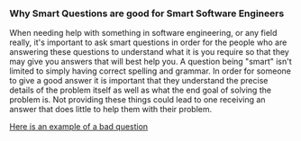 ### Why Smart Questions are good for Smart Software Engineers

When needing help with something in software engineering, or any field really, it's important to ask smart questions in order for the people who are answering these questions to understand what it is you require so that they may give you answers that will best help you.
A question being "smart" isn't limited to simply having correct spelling and grammar. In order for someone to give a good answer it is important that they understand the precise details of the problem itself as well as what the end goal of solving the problem is. Not providing these things could lead to one receiving an answer that does little to help them with their problem.

[Here is an example of a bad question](http://stackoverflow.com/questions/39941199/how-to-disable-the-back-button-in-my-browser)


